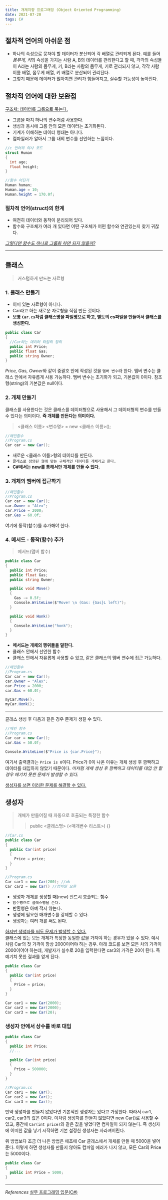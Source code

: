 ```yaml
---
title: 개체지향 프로그래밍 (Object Oriented Programming)
date: 2021-07-20
tags: C#
---
```


## 절차적 언어의 아쉬운 점

- 하나의 속성으로 뭉쳐야 할 데이터가 분산되어 각 배열로 관리되게 된다. 예를 들어 *몸무게, 키*의 속성을 가지는 사람 A, B의 데이터를 관리한다고 할 때, 각각의 속성들이 A라는 사람의 몸무게, 키, B라는 사람의 몸무게, 키로 관리되지 않고, 각각 사람이름 배열, 몸무게 배열, 키 배열로 분산되어 관리된다.
- 그렇기 때문에 데이터가 많아지면 관리가 힘들어지고, 실수할 가능성이 높아진다.

## 절차적 언어에 대한 보완점

<u>구조체: 데이터를 그룹으로 묶는다.</u>

- 그룹을 마치 하나의 변수처럼 사용한다.
- 생성과 동시에 그룹 안의 모든 데이터는 초기화된다.
- 기계가 이해하는 데이터 형태는 아니다.
- 컴파일러가 알아서 그룹 내의 변수를 선언하는 느낌이다.

```c#
//c 언어의 의사 코드
struct Human
{
  int age;
  float height;
}

//함수 어딘가
Human human;
Human.age = 10;
Human.height = 170.0f;
```

### 절차적 언어(struct)의 한계

- 여전히 데이터와 동작이 분리되어 있다.
- 함수와 구조체가 여러 개 있다면 어떤 구조체가 어떤 함수와 연관있는지 찾기 귀찮다.

_<u>그렇다면 함수도 하나로 그룹화 하면 되지 않을까?</u>_

---

## 클래스

> 커스텀하게 만드는 자료형

### 1. 클래스 만들기

- 이미 있는 자료형이 아니다.
- Car라고 하는 새로운 자료형을 직접 만든 것이다.
- **보통 `Car.cs`처럼 클래스명을 파일명으로 하고, 별도의 cs파일을 만들어서 클래스를 생성한다.**

```c#
public class Car
{
  //Car라는 데이터 타입의 정의
  public int Price;
  public float Gas;
  public string Owner;
}
```

*Price, Gas, Owner*와 같이 중괄호 안에 작성된 것을 `멤버 변수`라 한다. 멤버 변수는 클래스 안에서 자유롭게 사용 가능하다. 멤버 변수는 초기화가 되고, 기본값이 0이다. 참조형(string)의 기본값은 null이다.

### 2. 개체 만들기

클래스를 사용한다는 것은 클래스를 데이터형으로 사용해서 그 데이터형의 변수를 만들 수 있다는 의미이다. **즉 개체를 만든다는 의미이다.**

> <클래스 이름> <변수명> = new <클래스 이름>();

```c#
//메인함수
//Program.cs
Car car = new Car();
```

- 새로운 <클래스 이름>형의 데이터를 만든다.
- `클래스로 정의된 형에 맞는 구체적인 데이터를 개체라고 한다.`
- **C#에서는 new를 통해서만 개체를 만들 수 있다.**

### 3. 개체의 멤버에 접근하기

```c#
//메인함수
//Program.cs
Car car = new Car();
car.Owner = "Alex";
car.Price = 2000;
car.Gas = 60.0f;
```

여기에 동작(함수)를 추가해야 한다.

### 4. 메서드 - 동작(함수) 추가

> 메서드(맴버 함수)

```c#
public class Car
{
  public int Price;
  public float Gas;
  public string Owner;

  public void Move()
  {
    Gas -= 0.5f;
    Console.WriteLine($"Move! \n (Gas: {Gas}L left)");
  }

  public void Honk()
  {
    Console.WriteLine("honk");
  }
}
```

- **메서드는 개체의 행위들을 말한다.**
- 클래스 안에서 선언한 함수
- 클래스 안에서 자유롭게 사용할 수 있고, 같은 클래스의 멤버 변수에 접근 가능하다.

```c#
//메인함수
//Program.cs
Car car = new Car();
car.Owner = "Alex";
car.Price = 2000;
car.Gas = 60.0f;

myCar.Move();
myCar.Honk();
```

---

클래스 생성 후 다음과 같은 경우 문제가 생길 수 있다.

```c#
//메인 함수
//Program.cs
Car car = new Car();
car.Gas = 50.0f;

Console.WriteLine($"Price is {car.Price}");
```

여기서 출력결과는 `Price is 0`이다. Price가 0이 나온 이유는 개체 생성 후 깜빡하고 데이터를 대입하지 않았기 때문이다. _이처럼 개체 생성 후 깜빡하고 데이터를 대입 안 할 경우 에기치 못한 문제가 발생할 수 있다._

<u>생성자를 쓰면 이러한 문제를 해결할 수 있다.</u>

## 생성자

> 개체가 만들어질 때 자동으로 호출되는 특정한 함수
>
> > public <클래스명> (<매개변수 리스트>) {}

```c#
//Car.cs
public class Car
{
  public Car(int price)
  {
    Price = price;
  }
}

//Program.cs
Car car1 = new Car(200); //ok
Car car2 = new Car() //컴파일 오류
```

- 생성자 개체를 생성할 때(new) 반드시 호출되는 함수
- `함수명으로 클래스명을 쓴다.`
- 반환형은 아예 적지 않는다.
- 생성에 필요한 매개변수를 강제할 수 있다.
- 생성자는 여러 개를 써도 된다.

<u>하지만 생성자를 써도 문제가 발생할 수 있다.</u>  
클래스에 있는 모든 개체가 특정한 동일한 값을 가져야 하는 경우가 있을 수 있다. 예시처럼 Car의 첫 가격이 항상 2000이어야 하는 경우. 아래 코드를 보면 모든 차의 가격이 2000이어야 하는데, 개발자가 실수로 20을 입력한다면 car3의 가격은 20이 된다. 즉 예기치 못한 결과를 얻게 된다.

```c#
public class Car
{
  public Car(int price)
  {
    Price = price;
  }
}

Car car1 = new Car(2000);
Car car2 = new Car(2000);
Car car3 = new Car(20);
```

### 생성자 안에서 상수를 바로 대입

```c#
public class Car
{
  public int Price;
  //...

  public Car(int price)
  {
    Price = 500000;
  }
}

//Program.cs
Car car1 = new Car();
Car car2 = new Car();
Car car3 = new Car();
```

만약 생성자를 만들지 않았다면 기본적인 생성자는 있다고 가정한다. 따라서 car1, car2, car3의 값은 0이다. 이처럼 생성자를 만들지 않았다면 new Car()로 사용할 수 있고, 중간에 `Car(int price)`와 같은 값을 넣었다면 컴파일이 되지 않는다. 즉 생성자에 어떠한 값을 넣기 시작하면 기본 설정한 생성자는 사라져버린다.

위 방법보다 조금 더 나은 방법은 애초에 Car 클래스에서 개체를 만들 때 5000을 넣어준다. 이렇게 하면 생성자를 만들지 않아도 컴파일 에러가 나지 않고, 모든 Car의 Price는 5000이다.

```c#
public class Car
{
  public int Price = 5000;
}
```

---

_References_
[실무 프로그래밍 입문(C#)](https://www.udemy.com/share/101tfkAEYTcVxXTXQJ/)
